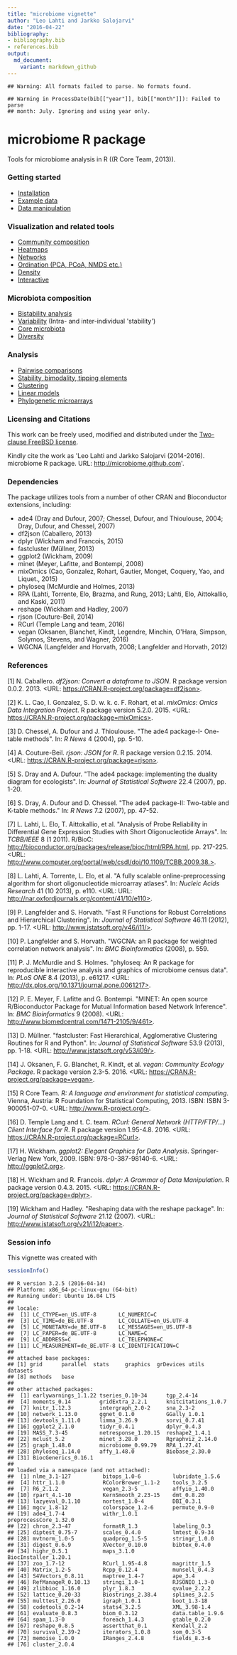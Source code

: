 ```yaml
---
title: "microbiome vignette"
author: "Leo Lahti and Jarkko Salojarvi"
date: "2016-04-22"
bibliography: 
- bibliography.bib
- references.bib
output: 
  md_document:
    variant: markdown_github
---
```

<!--
  %\VignetteEngine{knitr::rmarkdown}
  %\VignetteIndexEntry{microbiome tutorial}
  %\usepackage[utf8]{inputenc}
-->


```
## Warning: All formats failed to parse. No formats found.
```

```
## Warning in ProcessDate(bib[["year"]], bib[["month"]]): Failed to parse
## month: July. Ignoring and using year only.
```

microbiome R package
===========

Tools for microbiome analysis in R ((R Core Team, 2013)).


### Getting started

* [Installation](Template.md) 
* [Example data](Data.md)
* [Data manipulation](Preprocessing.md)


### Visualization and related tools

* [Community composition](Composition.md)
* [Heatmaps](Heatmap.md)
* [Networks](Networks.md)
* [Ordination (PCA, PCoA, NMDS etc.)](Ordination.md)
* [Density](Density.md)
* [Interactive](Interactive.md)


### Microbiota composition

* [Bistability analysis](Stability.md)
* [Variability](Variability.md) (Intra- and inter-individual 'stability')
* [Core microbiota](Core.md)
* [Diversity](Diversity.md)


### Analysis

* [Pairwise comparisons](Comparisons.md)
* [Stability, bimodality, tipping elements](Stability.md)
* [Clustering](Clustering.md)
* [Linear models](limma.md)
* [Phylogenetic microarrays](HITChip.Rmd)



### Licensing and Citations

This work can be freely used, modified and distributed under the 
[Two-clause FreeBSD license](http://en.wikipedia.org/wiki/BSD\_licenses).

Kindly cite the work as 'Leo Lahti and Jarkko Salojarvi
(2014-2016). microbiome R package. URL: http://microbiome.github.com'.


### Dependencies

The package utilizes tools from a number of other CRAN and
Bioconductor extensions, including:

 * ade4 (Dray and Dufour, 2007; Chessel, Dufour, and Thioulouse, 2004; Dray, Dufour, and Chessel, 2007)
 * df2json (Caballero, 2013)
 * dplyr (Wickham and Francois, 2015)  
 * fastcluster (Müllner, 2013)
 * ggplot2 (Wickham, 2009)
 * minet (Meyer, Lafitte, and Bontempi, 2008) 
 * mixOmics (Cao, Gonzalez, Rohart, Gautier, Monget, Coquery, Yao, and Liquet., 2015)
 * phyloseq (McMurdie and Holmes, 2013)
 * RPA (Lahti, Torrente, Elo, Brazma, and Rung, 2013; Lahti, Elo, Aittokallio, and Kaski, 2011) 
 * reshape (Wickham and Hadley, 2007) 
 * rjson (Couture-Beil, 2014)
 * RCurl (Temple Lang and team, 2016)
 * vegan (Oksanen, Blanchet, Kindt, Legendre, Minchin, O'Hara, Simpson, Solymos, Stevens, and Wagner, 2016)
 * WGCNA (Langfelder and Horvath, 2008; Langfelder and Horvath, 2012)


### References



[1] N. Caballero. _df2json: Convert a dataframe to JSON_. R
package version 0.0.2. 2013. <URL:
https://CRAN.R-project.org/package=df2json>.

[2] K. L. Cao, I. Gonzalez, S. D. w. k. c. F. Rohart, et al.
_mixOmics: Omics Data Integration Project_. R package version
5.2.0. 2015. <URL: https://CRAN.R-project.org/package=mixOmics>.

[3] D. Chessel, A. Dufour and J. Thioulouse. "The ade4 package-I-
One-table methods". In: _R News_ 4 (2004), pp. 5-10.

[4] A. Couture-Beil. _rjson: JSON for R_. R package version
0.2.15. 2014. <URL: https://CRAN.R-project.org/package=rjson>.

[5] S. Dray and A. Dufour. "The ade4 package: implementing the
duality diagram for ecologists". In: _Journal of Statistical
Software_ 22.4 (2007), pp. 1-20.

[6] S. Dray, A. Dufour and D. Chessel. "The ade4 package-II:
Two-table and K-table methods." In: _R News_ 7.2 (2007), pp.
47-52.

[7] L. Lahti, L. Elo, T. Aittokallio, et al. "Analysis of Probe
Reliability in Differential Gene Expression Studies with Short
Oligonucleotide Arrays". In: _TCBB/IEEE_ 8 (1 2011). R/BioC:
http://bioconductor.org/packages/release/bioc/html/RPA.html, pp.
217-225. <URL:
http://www.computer.org/portal/web/csdl/doi/10.1109/TCBB.2009.38.>.

[8] L. Lahti, A. Torrente, L. Elo, et al. "A fully scalable
online-preprocessing algorithm for short oligonucleotide
microarray atlases". In: _Nucleic Acids Research_ 41 (10 2013), p.
e110. <URL: URL:
http://nar.oxfordjournals.org/content/41/10/e110>.

[9] P. Langfelder and S. Horvath. "Fast R Functions for Robust
Correlations and Hierarchical Clustering". In: _Journal of
Statistical Software_ 46.11 (2012), pp. 1-17. <URL:
http://www.jstatsoft.org/v46/i11/>.

[10] P. Langfelder and S. Horvath. "WGCNA: an R package for
weighted correlation network analysis". In: _BMC Bioinformatics_
(2008), p. 559.

[11] P. J. McMurdie and S. Holmes. "phyloseq: An R package for
reproducible interactive analysis and graphics of microbiome
census data". In: _PLoS ONE_ 8.4 (2013), p. e61217. <URL:
http://dx.plos.org/10.1371/journal.pone.0061217>.

[12] P. E. Meyer, F. Lafitte and G. Bontempi. "MINET: An open
source R/Bioconductor Package for Mutual Information based Network
Inference". In: _BMC Bioinformatics_ 9 (2008). <URL:
http://www.biomedcentral.com/1471-2105/9/461>.

[13] D. Müllner. "fastcluster: Fast Hierarchical, Agglomerative
Clustering Routines for R and Python". In: _Journal of Statistical
Software_ 53.9 (2013), pp. 1-18. <URL:
http://www.jstatsoft.org/v53/i09/>.

[14] J. Oksanen, F. G. Blanchet, R. Kindt, et al. _vegan:
Community Ecology Package_. R package version 2.3-5. 2016. <URL:
https://CRAN.R-project.org/package=vegan>.

[15] R Core Team. _R: A language and environment for statistical
computing_. Vienna, Austria: R Foundation for Statistical
Computing, 2013. ISBN: ISBN 3-900051-07-0. <URL:
http://www.R-project.org/>.

[16] D. Temple Lang and t. C. team. _RCurl: General Network
(HTTP/FTP/...) Client Interface for R_. R package version
1.95-4.8. 2016. <URL: https://CRAN.R-project.org/package=RCurl>.

[17] H. Wickham. _ggplot2: Elegant Graphics for Data Analysis_.
Springer-Verlag New York, 2009. ISBN: 978-0-387-98140-6. <URL:
http://ggplot2.org>.

[18] H. Wickham and R. Francois. _dplyr: A Grammar of Data
Manipulation_. R package version 0.4.3. 2015. <URL:
https://CRAN.R-project.org/package=dplyr>.

[19] Wickham and Hadley. "Reshaping data with the reshape
package". In: _Journal of Statistical Software_ 21.12 (2007).
<URL: http://www.jstatsoft.org/v21/i12/paper>.

### Session info

This vignette was created with


```r
sessionInfo()
```

```
## R version 3.2.5 (2016-04-14)
## Platform: x86_64-pc-linux-gnu (64-bit)
## Running under: Ubuntu 16.04 LTS
## 
## locale:
##  [1] LC_CTYPE=en_US.UTF-8       LC_NUMERIC=C              
##  [3] LC_TIME=de_BE.UTF-8        LC_COLLATE=en_US.UTF-8    
##  [5] LC_MONETARY=de_BE.UTF-8    LC_MESSAGES=en_US.UTF-8   
##  [7] LC_PAPER=de_BE.UTF-8       LC_NAME=C                 
##  [9] LC_ADDRESS=C               LC_TELEPHONE=C            
## [11] LC_MEASUREMENT=de_BE.UTF-8 LC_IDENTIFICATION=C       
## 
## attached base packages:
## [1] grid      parallel  stats     graphics  grDevices utils     datasets 
## [8] methods   base     
## 
## other attached packages:
##  [1] earlywarnings_1.1.22 tseries_0.10-34      tgp_2.4-14          
##  [4] moments_0.14         gridExtra_2.2.1      knitcitations_1.0.7 
##  [7] knitr_1.12.3         intergraph_2.0-2     sna_2.3-2           
## [10] network_1.13.0       ggnet_0.1.0          GGally_1.0.1        
## [13] devtools_1.11.0      limma_3.26.9         sorvi_0.7.41        
## [16] ggplot2_2.1.0        tidyr_0.4.1          dplyr_0.4.3         
## [19] MASS_7.3-45          netresponse_1.20.15  reshape2_1.4.1      
## [22] mclust_5.2           minet_3.28.0         Rgraphviz_2.14.0    
## [25] graph_1.48.0         microbiome_0.99.79   RPA_1.27.41         
## [28] phyloseq_1.14.0      affy_1.48.0          Biobase_2.30.0      
## [31] BiocGenerics_0.16.1 
## 
## loaded via a namespace (and not attached):
##  [1] nlme_3.1-127          bitops_1.0-6          lubridate_1.5.6      
##  [4] httr_1.1.0            RColorBrewer_1.1-2    tools_3.2.5          
##  [7] R6_2.1.2              vegan_2.3-5           affyio_1.40.0        
## [10] rpart_4.1-10          KernSmooth_2.23-15    dmt_0.8.20           
## [13] lazyeval_0.1.10       nortest_1.0-4         DBI_0.3.1            
## [16] mgcv_1.8-12           colorspace_1.2-6      permute_0.9-0        
## [19] ade4_1.7-4            withr_1.0.1           preprocessCore_1.32.0
## [22] chron_2.3-47          formatR_1.3           labeling_0.3         
## [25] diptest_0.75-7        scales_0.4.0          lmtest_0.9-34        
## [28] mvtnorm_1.0-5         quadprog_1.5-5        stringr_1.0.0        
## [31] digest_0.6.9          XVector_0.10.0        bibtex_0.4.0         
## [34] highr_0.5.1           maps_3.1.0            BiocInstaller_1.20.1 
## [37] zoo_1.7-12            RCurl_1.95-4.8        magrittr_1.5         
## [40] Matrix_1.2-5          Rcpp_0.12.4           munsell_0.4.3        
## [43] S4Vectors_0.8.11      maptree_1.4-7         ape_3.4              
## [46] RefManageR_0.10.13    stringi_1.0-1         RJSONIO_1.3-0        
## [49] zlibbioc_1.16.0       plyr_1.8.3            qvalue_2.2.2         
## [52] lattice_0.20-33       Biostrings_2.38.4     splines_3.2.5        
## [55] multtest_2.26.0       igraph_1.0.1          boot_1.3-18          
## [58] codetools_0.2-14      stats4_3.2.5          XML_3.98-1.4         
## [61] evaluate_0.8.3        biom_0.3.12           data.table_1.9.6     
## [64] spam_1.3-0            foreach_1.4.3         gtable_0.2.0         
## [67] reshape_0.8.5         assertthat_0.1        Kendall_2.2          
## [70] survival_2.39-2       iterators_1.0.8       som_0.3-5            
## [73] memoise_1.0.0         IRanges_2.4.8         fields_8.3-6         
## [76] cluster_2.0.4
```




